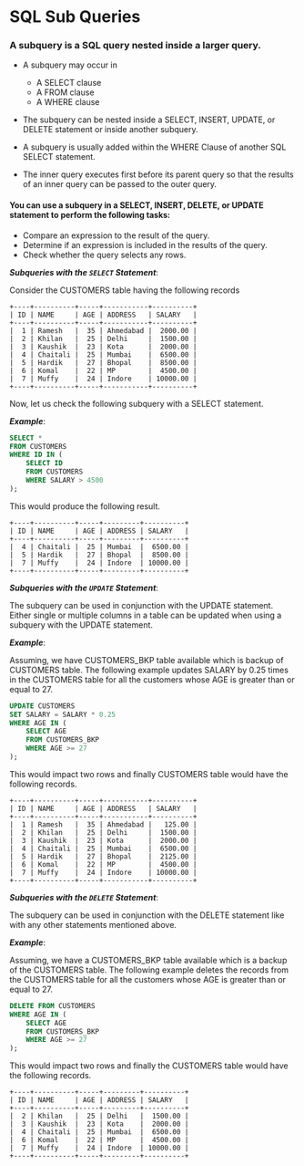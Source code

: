 # SQL Sub Queries

###  A subquery is a SQL query nested inside a larger query.

- A subquery may occur in
  - A SELECT clause
  - A FROM clause
  - A WHERE clause

- The subquery can be nested inside a SELECT, INSERT, UPDATE, or DELETE statement or inside another subquery.
- A subquery is usually added within the WHERE Clause of another SQL SELECT statement.
- The inner query executes first before its parent query so that the results of an inner query can be passed to the outer query.

#### You can use a subquery in a SELECT, INSERT, DELETE, or UPDATE statement to perform the following tasks:
- Compare an expression to the result of the query.
- Determine if an expression is included in the results of the query.
- Check whether the query selects any rows.

**_Subqueries with the `SELECT` Statement_**:

Consider the CUSTOMERS table having the following records

    +----+----------+-----+-----------+----------+
    | ID | NAME     | AGE | ADDRESS   | SALARY   |
    +----+----------+-----+-----------+----------+
    |  1 | Ramesh   |  35 | Ahmedabad |  2000.00 |
    |  2 | Khilan   |  25 | Delhi     |  1500.00 |
    |  3 | Kaushik  |  23 | Kota      |  2000.00 |
    |  4 | Chaitali |  25 | Mumbai    |  6500.00 |
    |  5 | Hardik   |  27 | Bhopal    |  8500.00 |
    |  6 | Komal    |  22 | MP        |  4500.00 |
    |  7 | Muffy    |  24 | Indore    | 10000.00 |
    +----+----------+-----+-----------+----------+
Now, let us check the following subquery with a SELECT statement.

_**Example**_:
```sql
SELECT *
FROM CUSTOMERS
WHERE ID IN (
    SELECT ID
    FROM CUSTOMERS
    WHERE SALARY > 4500
);
```
This would produce the following result.

    +----+----------+-----+---------+----------+
    | ID | NAME     | AGE | ADDRESS | SALARY   |
    +----+----------+-----+---------+----------+
    |  4 | Chaitali |  25 | Mumbai  |  6500.00 |
    |  5 | Hardik   |  27 | Bhopal  |  8500.00 |
    |  7 | Muffy    |  24 | Indore  | 10000.00 |
    +----+----------+-----+---------+----------+


**_Subqueries with the `UPDATE` Statement_**:

The subquery can be used in conjunction with the UPDATE statement. Either single or multiple columns in a table can be updated when using a subquery with the UPDATE statement.

**_Example_**:

Assuming, we have CUSTOMERS_BKP table available which is backup of CUSTOMERS table. The following example updates SALARY by 0.25 times in the CUSTOMERS table for all the customers whose AGE is greater than or equal to 27.
```sql
UPDATE CUSTOMERS
SET SALARY = SALARY * 0.25
WHERE AGE IN (
    SELECT AGE
    FROM CUSTOMERS_BKP
    WHERE AGE >= 27
);
```
This would impact two rows and finally CUSTOMERS table would have the following records.

    +----+----------+-----+-----------+----------+
    | ID | NAME     | AGE | ADDRESS   | SALARY   |
    +----+----------+-----+-----------+----------+
    |  1 | Ramesh   |  35 | Ahmedabad |   125.00 |
    |  2 | Khilan   |  25 | Delhi     |  1500.00 |
    |  3 | Kaushik  |  23 | Kota      |  2000.00 |
    |  4 | Chaitali |  25 | Mumbai    |  6500.00 |
    |  5 | Hardik   |  27 | Bhopal    |  2125.00 |
    |  6 | Komal    |  22 | MP        |  4500.00 |
    |  7 | Muffy    |  24 | Indore    | 10000.00 |
    +----+----------+-----+-----------+----------+

**_Subqueries with the `DELETE` Statement_**:

The subquery can be used in conjunction with the DELETE statement like with any other statements mentioned above.

**_Example_**:

Assuming, we have a CUSTOMERS_BKP table available which is a backup of the CUSTOMERS table. The following example deletes the records from the CUSTOMERS table for all the customers whose AGE is greater than or equal to 27.
```sql
DELETE FROM CUSTOMERS
WHERE AGE IN (
    SELECT AGE
    FROM CUSTOMERS_BKP
    WHERE AGE >= 27
);
```
This would impact two rows and finally the CUSTOMERS table would have the following records.

    +----+----------+-----+---------+----------+
    | ID | NAME     | AGE | ADDRESS | SALARY   |
    +----+----------+-----+---------+----------+
    |  2 | Khilan   |  25 | Delhi   |  1500.00 |
    |  3 | Kaushik  |  23 | Kota    |  2000.00 |
    |  4 | Chaitali |  25 | Mumbai  |  6500.00 |
    |  6 | Komal    |  22 | MP      |  4500.00 |
    |  7 | Muffy    |  24 | Indore  | 10000.00 |
    +----+----------+-----+---------+----------+
